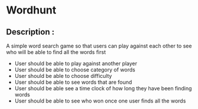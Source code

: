 # Wordhunt

## Description :
A simple word search game so that users can play against each other to see who will
be able to find all the words first



- User should be able to play against another player
- User should be able to choose category of words
- User should be able to choose difficulty
- User should be able to see words that are found
- User should be able see a time clock of how long they have been finding words
- User should be able to see who won once one user finds all the words
